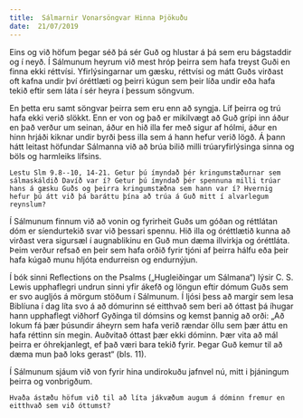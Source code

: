 ```yaml
---
title:  Sálmarnir Vonarsöngvar Hinna Þjökuðu
date:  21/07/2019
---
```


Eins og við höfum þegar séð þá sér Guð og hlustar á þá sem eru bágstaddir og í neyð. Í Sálmunum heyrum við mest hróp þeirra sem hafa treyst Guði en finna ekki réttvísi. Yfirlýsingarnar um gæsku, réttvísi og mátt Guðs virðast oft kafna undir því óréttlæti og þeirri kúgun sem þeir líða undir eða hafa tekið eftir sem láta í sér heyra í þessum söngvum.

En þetta eru samt söngvar þeirra sem eru enn að syngja. Líf þeirra og trú hafa ekki verið slökkt. Enn er von og það er mikilvægt að Guð grípi inn áður en það verður um seinan, áður en hið illa fer með sigur af hólmi, áður en hinn hrjáði kiknar undir byrði þess illa sem á hann hefur verið lögð. Á þann hátt leitast höfundar Sálmanna við að brúa bilið milli trúaryfirlýsinga sinna og böls og harmleiks lífsins.

`Lestu Slm 9.8--10, 14-21. Getur þú ímyndað þér kringumstæðurnar sem sálmaskáldið Davíð var í? Getur þú ímyndað þér spennuna milli trúar hans á gæsku Guðs og þeirra kringumstæðna sem hann var í? Hvernig hefur þú átt við þá baráttu þína að trúa á Guð mitt í alvarlegum reynslum?`

Í Sálmunum finnum við að vonin og fyrirheit Guðs um góðan og réttlátan dóm er síendurtekið svar við þessari spennu. Hið illa og óréttlætið kunna að virðast vera sigursæl í augnablikinu en Guð mun dæma illvirkja og óréttláta. Þeim verður refsað en þeir sem hafa orðið fyrir tjóni af þeirra hálfu eða þeir hafa kúgað munu hljóta endurreisn og endurnýjun.

Í bók sinni Reflections on the Psalms („Hugleiðingar um Sálmana“) lýsir C. S. Lewis upphaflegri undrun sinni yfir ákefð og löngun eftir dómum Guðs sem er svo augljós á mörgum stöðum í Sálmunum. Í ljósi þess að margir sem lesa Biblíuna í dag líta svo á að dómurinn sé eitthvað sem beri að óttast þá íhugar hann upphaflegt viðhorf Gyðinga til dómsins og kemst þannig að orði: „Að lokum fá þær þúsundir áheyrn sem hafa verið rændar öllu sem þær áttu en hafa réttinn sín megin. Auðvitað óttast þær ekki dóminn. Þær vita að mál þeirra er óhrekjanlegt, ef það væri bara tekið fyrir. Þegar Guð kemur til að dæma mun það loks gerast“ (bls. 11).

Í Sálmunum sjáum við von fyrir hina undirokuðu jafnvel nú, mitt i þjáningum þeirra og vonbrigðum.

`Hvaða ástæðu höfum við til að líta jákvæðum augum á dóminn fremur en eitthvað sem við óttumst?`